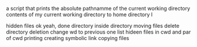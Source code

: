 a script that prints the absolute pathnamme of the current working directory
contents of my current working directory
to home directory
 l

hidden files
ok
yeah, done
directory inside directory
moving files
delete
directory deletion
change wd to previous one
list hideen files in cwd and par of cwd
printing
creating symbolic link
copying files
